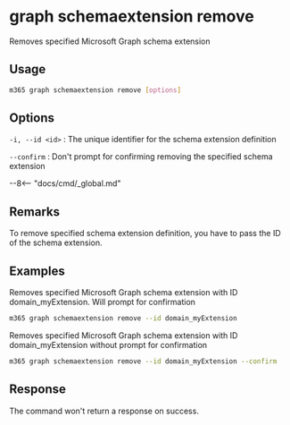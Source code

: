 # graph schemaextension remove

Removes specified Microsoft Graph schema extension

## Usage

```sh
m365 graph schemaextension remove [options]
```

## Options

`-i, --id <id>`
: The unique identifier for the schema extension definition

`--confirm`
: Don't prompt for confirming removing the specified schema extension

--8<-- "docs/cmd/_global.md"

## Remarks

To remove specified schema extension definition, you have to pass the ID of the schema
extension.

## Examples

Removes specified Microsoft Graph schema extension with ID domain_myExtension. Will prompt for confirmation

```sh
m365 graph schemaextension remove --id domain_myExtension 
```

Removes specified Microsoft Graph schema extension with ID domain_myExtension without prompt for confirmation

```sh
m365 graph schemaextension remove --id domain_myExtension --confirm
```

## Response

The command won't return a response on success.
